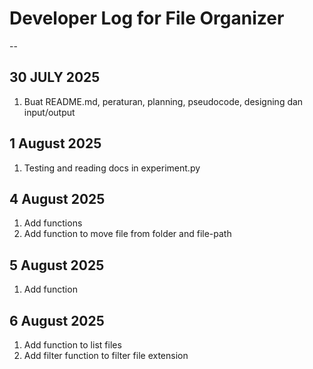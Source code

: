 # Developer Log for File Organizer

--

## 30 JULY 2025
1. Buat README.md, peraturan, planning, pseudocode, designing dan input/output

## 1 August 2025
1. Testing and reading docs in experiment.py

## 4 August 2025
1. Add functions
2. Add function to move file from folder and file-path

## 5 August 2025
1. Add function

## 6 August 2025
1. Add function to list files 
2. Add filter function to filter file extension